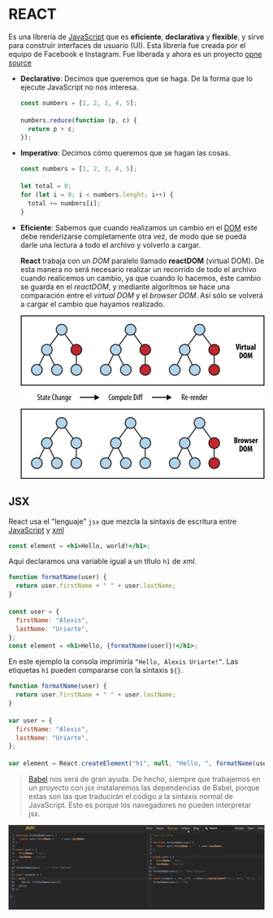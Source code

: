 # REACT

Es una librería de [JavaScript](../../00-Languages/JavaScript/about.md) que es **eficiente**, **declarativa** y **flexible**,
y sirve para construir interfaces de usuario (UI). Esta librería fue creada por el equipo de Facebook e Instagram. Fue liberada y ahora es un proyecto [opne source](https://github.com/facebook/react)

- **Declarativo**: Decimos que queremos que se haga. De la forma que lo ejecute JavaScript no nos interesa.

  ```js
  const numbers = [1, 2, 3, 4, 5];

  numbers.reduce(function (p, c) {
    return p + c;
  });
  ```

- **Imperativo**: Decimos cómo queremos que se hagan las cosas.

  ```js
  const numbers = [1, 2, 3, 4, 5];

  let total = 0;
  for (let i = 0; i < numbers.lenght; i++) {
    total += numbers[i];
  }
  ```

- **Eficiente**: Sabemos que cuando realizamos un cambio en el [DOM](../DOM/about.md) este debe renderizarse completamente otra vez, de modo que se pueda darle una lectura a todo el archivo y volverlo a cargar.

  **React** trabaja con un _DOM_ paralelo llamado **reactDOM** (virtual DOM). De esta manera no será necesario realizar un recorrido de todo el archivo cuando realicemos un cambio, ya que cuando lo hacemos, éste cambio se guarda en el _reactDOM_, y mediante algoritmos se hace una comparación entre el _virtual DOM_ y el _browser DOM_. Así sólo se volverá a cargar el cambio que hayamos realizado.

  ![virtualDOM](./Images/virtualDom.png)

## JSX

React usa el "lenguaje" `jsx` que mezcla la sintaxis de escritura entre [JavaScript](../../00-Languages/JavaScript/readme.md) y [xml](https://developer.mozilla.org/es/docs/Web/XML/XML_introduction)

```jsx
const element = <h1>Hello, world!</h1>;
```

Aquí declaramos una variable igual a un título `h1` de _xml_.

```jsx
function formatName(user) {
  return user.firstName + " " + user.lastName;
}

const user = {
  firstName: "Alexis",
  lastName: "Uriarte",
};
const element = <h1>Hello, {formatName(user)}!</h1>;
```

En este ejemplo la consola imprimiría `“Hello, Alexis Uriarte!”`. Las etiquetas `h1` pueden compararse con la sintaxis `${}`.

```jsx
function formatName(user) {
  return user.firstName + " " + user.lastName;
}

var user = {
  firstName: "Alexis",
  lastName: "Uriarte",
};

var element = React.createElement("h1", null, "Hello, ", formatName(user), "!");
```

> [Babel](https://babeljs.io) nos será de gran ayuda. De hecho, siempre que trabajemos en un proyecto con jsx instalaremos las dependencias de Babel, porque estas son las que traducirán el código a la sintaxis normal de JavaScript. Esto es porque los navegadores no pueden interpretar jsx.

![babel](./Images/babelJSX.png)
